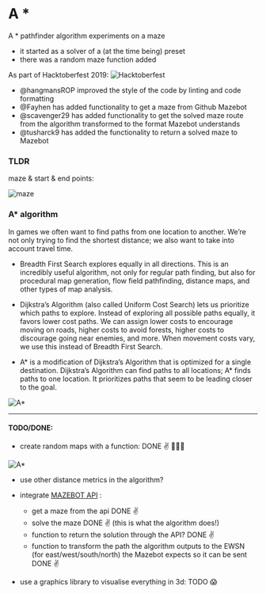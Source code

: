 # A *

A * pathfinder algorithm experiments on a maze

- it started as a solver of a (at the time being) preset 
- there was a random maze function added

As part of Hacktoberfest 2019:
   <img src="https://hacktoberfest.digitalocean.com/assets/logo-hf19-header-8245176fe235ab5d942c7580778a914110fa06a23c3d55bf40e2d061809d8785.svg"  title="Hacktoberfest">


- @hangmansROP improved the style of the code by linting and code formatting
- @Fayhen has added functionality to get a maze from Github Mazebot
- @scavenger29 has added functionality to get the solved maze route from the algorithm transformed 
to the format Mazebot understands
- @tusharck9 has added the functionality to return a solved maze to Mazebot





### TLDR 

maze & start & end points:

<img src="https://github.com/mamonu/Astar/blob/master/mazestep_000.png"  title="maze">





### A* algorithm

In games we often want to find paths from one location to another. 
We’re not only trying to find the shortest distance; we also want to take into account travel time.

- Breadth First Search explores equally in all directions. 
    This is an incredibly useful algorithm, not only for regular path finding, 
    but also for procedural map generation, flow field pathfinding, distance maps, and other types of map analysis.


- Dijkstra’s Algorithm (also called Uniform Cost Search) lets us prioritize which paths to explore. 
    Instead of exploring all possible paths equally, it favors lower cost paths. 
    We can assign lower costs to encourage moving on roads, higher costs to avoid forests, 
    higher costs to discourage going near enemies, and more. 
    When movement costs vary, we use this instead of Breadth First Search.


- A* is a modification of Dijkstra’s Algorithm that is optimized for a single destination. 
    Dijkstra’s Algorithm can find paths to all locations; 
    A* finds paths to one location. It prioritizes paths that seem to be leading closer to the goal.






<img src="https://github.com/mamonu/Astar/blob/master/out.gif"  title="A*">





----

#### TODO/DONE:

 - create random maps with a function: DONE :v:   :game_die::game_die::game_die:

<img src="https://github.com/mamonu/Astar/blob/master/outrand.gif"  title="A*">


- use other distance metrics in the algorithm?

- integrate [MAZEBOT API](https://github.com/mamonu/Astar/blob/master/MazebotAPI.md)  : 
   
   * get a maze from the api  DONE :v:  
   * solve the maze DONE :v:  (this is what the algorithm does!)
   * function to return the solution through the API?  DONE :v:  
   * function to transform the path the algorithm outputs to the EWSN (for east/west/south/north) the Mazebot expects so it can be sent DONE :v:  
   
   
  
   

  




- use a graphics library to visualise everything in 3d: TODO :scream:
